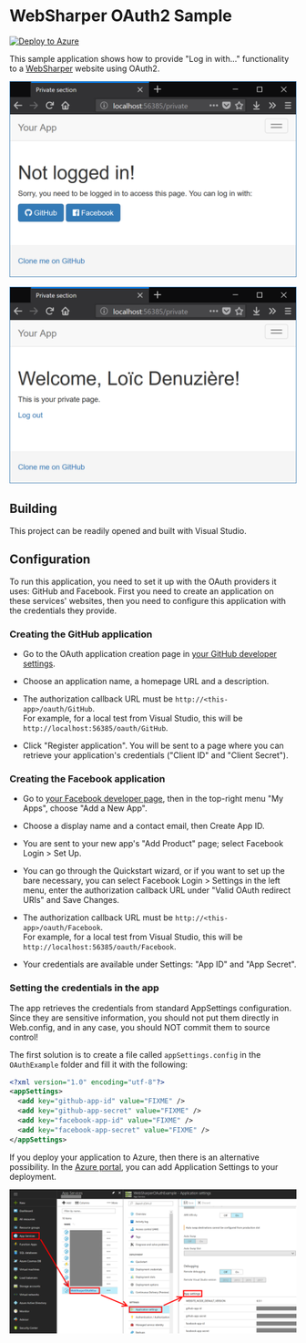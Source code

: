 # WebSharper OAuth2 Sample

[![Deploy to Azure](http://azuredeploy.net/deploybutton.png)](https://azuredeploy.net/)

This sample application shows how to provide "Log in with..." functionality to a [WebSharper](https://websharper.com) website using OAuth2.

![Screenshot: Application when not logged in](OAuthExample/img/not-logged-in.png)

![Screenshot: Application when logged in](OAuthExample/img/logged-in.png)

## Building

This project can be readily opened and built with Visual Studio.

## Configuration

To run this application, you need to set it up with the OAuth providers it uses: GitHub and Facebook. First you need to create an application on these services' websites, then you need to configure this application with the credentials they provide.

### Creating the GitHub application

* Go to the OAuth application creation page in [your GitHub developer settings](https://github.com/settings/applications/new).

* Choose an application name, a homepage URL and a description.

* The authorization callback URL must be `http://<this-app>/oauth/GitHub`.  
  For example, for a local test from Visual Studio, this will be `http://localhost:56385/oauth/GitHub`.

* Click "Register application". You will be sent to a page where you can retrieve your application's credentials ("Client ID" and "Client Secret").

### Creating the Facebook application

* Go to [your Facebook developer page](https://developers.facebook.com/), then in the top-right menu "My Apps", choose "Add a New App".

* Choose a display name and a contact email, then Create App ID.

* You are sent to your new app's "Add Product" page; select Facebook Login > Set Up.

* You can go through the Quickstart wizard, or if you want to set up the bare necessary, you can select Facebook Login > Settings in the left menu, enter the authorization callback URL under "Valid OAuth redirect URIs" and Save Changes.

* The authorization callback URL must be `http://<this-app>/oauth/Facebook`.  
  For example, for a local test from Visual Studio, this will be `http://localhost:56385/oauth/Facebook`.

* Your credentials are available under Settings: "App ID" and "App Secret".

### Setting the credentials in the app

The app retrieves the credentials from standard AppSettings configuration. Since they are sensitive information, you should not put them directly in Web.config, and in any case, you should NOT commit them to source control!

The first solution is to create a file called `appSettings.config` in the `OAuthExample` folder and fill it with the following:

```xml
<?xml version="1.0" encoding="utf-8"?>
<appSettings>
  <add key="github-app-id" value="FIXME" />
  <add key="github-app-secret" value="FIXME" />
  <add key="facebook-app-id" value="FIXME" />
  <add key="facebook-app-secret" value="FIXME" />
</appSettings>
```

If you deploy your application to Azure, then there is an alternative possibility. In the [Azure portal](https://portal.azure.com), you can add Application Settings to your deployment.

![Screenshot: AppSettings in Azure Portal](OAuthExample/img/azure-app-settings.png)
